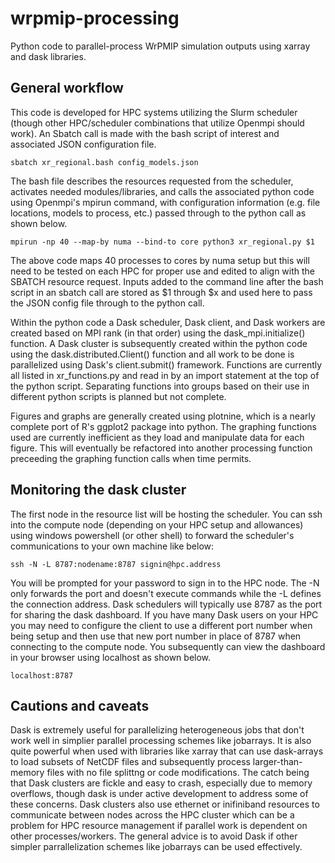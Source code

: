 # wrpmip-processing

Python code to parallel-process WrPMIP simulation outputs using xarray and dask libraries.

## General workflow

This code is developed for HPC systems utilizing the Slurm scheduler (though other HPC/scheduler combinations that utilize Openmpi should work). An Sbatch call is made with the bash script of interest and associated JSON configuration file.  

```
sbatch xr_regional.bash config_models.json
```

The bash file describes the resources requested from the scheduler, activates needed modules/libraries, and calls the associated python code using Openmpi's mpirun command, with configuration information (e.g. file locations, models to process, etc.) passed through to the python call as shown below.

```
mpirun -np 40 --map-by numa --bind-to core python3 xr_regional.py $1
```

The above code maps 40 processes to cores by numa setup but this will need to be tested on each HPC for proper use and edited to align with the SBATCH resource request. Inputs added to the command line after the bash script in an sbatch call are stored as $1 through $x and used here to pass the JSON config file through to the python call.

Within the python code a Dask scheduler, Dask client, and Dask workers are created based on MPI rank (in that order) using the dask_mpi.initialize() function. A Dask cluster is subsequently created within the python code using the dask.distributed.Client() function and all work to be done is parallelized using Dask's client.submit() framework. Functions are currently all listed in xr_functions.py and read in by an import statement at the top of the python script. Separating functions into groups based on their use in different python scripts is planned but not complete.  

Figures and graphs are generally created using plotnine, which is a nearly complete port of R's ggplot2 package into python. The graphing functions used are currently inefficient as they load and manipulate data for each figure. This will eventually be refactored into another processing function preceeding the graphing function calls when time permits.

## Monitoring the dask cluster

The first node in the resource list will be hosting the scheduler. You can ssh into the compute node (depending on your HPC setup and allowances) using windows powershell (or other shell) to forward the scheduler's communications to your own machine like below:

```
ssh -N -L 8787:nodename:8787 signin@hpc.address
```

You will be prompted for your password to sign in to the HPC node. The -N only forwards the port and doesn't execute commands while the -L defines the connection address. Dask schedulers will typically use 8787 as the port for sharing the dask dashboard. If you have many Dask users on your HPC you may need to configure the client to use a different port number when being setup and then use that new port number in place of 8787 when connecting to the compute node. You subsequently can view the dashboard in your browser using localhost as shown below.

```
localhost:8787
```

## Cautions and caveats

Dask is extremely useful for parallelizing heterogeneous jobs that don't work well in simplier parallel processing schemes like jobarrays. It is also quite powerful when used with libraries like xarray that can use dask-arrays to load subsets of NetCDF files and subsequently process larger-than-memory files with no file splittng or code modifications. The catch being that Dask clusters are fickle and easy to crash, especially due to memory overflows, though dask is under active development to address some of these concerns. Dask clusters also use ethernet or inifiniband resources to communicate between nodes across the HPC cluster which can be a problem for HPC resource management if parallel work is dependent on other processes/workers. The general advice is to avoid Dask if other simpler parrallelization schemes like jobarrays can be used effectively.
